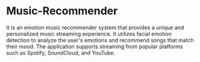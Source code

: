 # Music-Recommender
It is an emotion music recommender system that provides a unique and personalized music streaming experience. It utilizes facial emotion detection to analyze the user's emotions and recommend songs that match their mood. The application supports streaming from popular platforms such as Spotify, SoundCloud, and YouTube.
